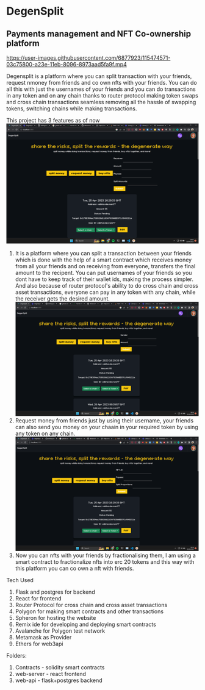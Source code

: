 # DegenSplit
## Payments management and NFT Co-ownership platform
https://user-images.githubusercontent.com/6877923/115474571-03c75800-a23e-11eb-8096-8973aad5fa9f.mp4

Degensplit is a platform where you can split transaction with your friends, request nmoney from friends and co own nfts with your friends. You can do all this with just the usernames of your friends and you can do transactions in any token and on any chain thanks to router protocol making token swaps and cross chain transactions seamless removing all the hassle of swapping tokens, switching chains while making transactions.

This project has 3 features as of now
![](ss1.png)
1. It is a platform where you can split a transaction between your friends which is done with the help of a smart contract which receives money from all your friends and on receiving from everyone, transfers the final amount to the recipent. You can put usernames of your friends so you dont have to keep track of their wallet ids, making the process simpler. And also because of router protocol's ability to do cross chain and cross asset transactions, everyone can pay in any token with any chain, while the receiver gets the desired amount.
![](ss2.png)
2. Request money from friends just by using their username, your friends can also send you money on your chaain in your required token by using any token on any chain.
![](ss3.png)
3. Now you can nfts with your friends by fractionalising them, I am using a smart contract to fractionalize nfts into erc 20 tokens and this way with this platform you can co own a nft with friends.

Tech Used
1. Flask and postgres for backend
2. React for frontend
3. Router Protocol for cross chain and cross asset transactions
4. Polygon for making smart contracts and other transactions
5. Spheron for hosting the website
6. Remix ide for developing and deploying smart contracts
7. Avalanche for Polygon test network
8. Metamask as Provider
9. Ethers for web3api

Folders:
1. Contracts - solidity smart contracts
2. web-server - react frontend
3. web-api - flask+postgres backend
